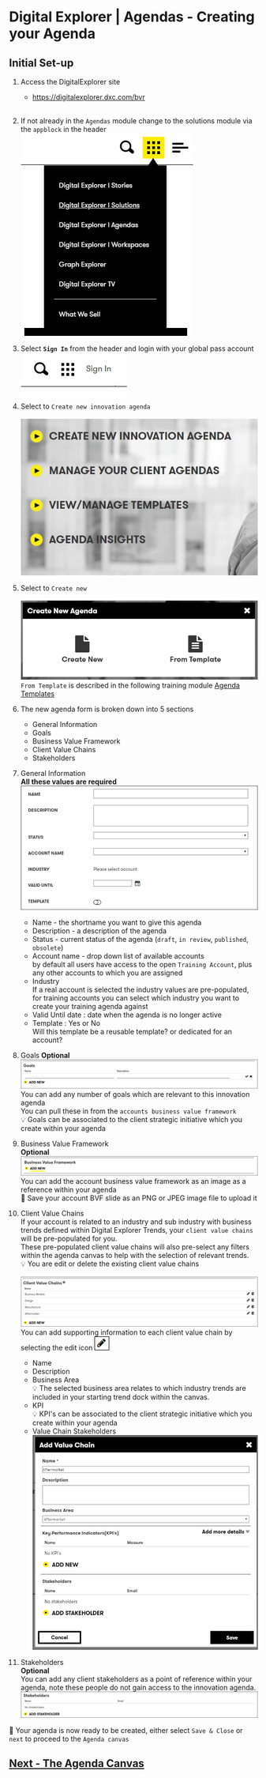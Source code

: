 # Digital Explorer | Agendas - Creating your Agenda

## Initial Set-up 

1. Access the DigitalExplorer site
     - https://digitalexplorer.dxc.com/bvr
     <br>
 1. If not already in the `Agendas` module change to the solutions module via the `appblock` in the header
    <br>![appblock](images/appblock.png)
1. Select **`Sign In`** from the header and login with your global pass account
    <br>![login](images/login.png)
1. Select to `Create new innovation agenda`<br>
    <br>![agenda1](images/agenda1.png)
1. Select to `Create new`<br>
    <br>![agenda1](images/agenda2.png)<br>
    `From Template` is described in the following training module [Agenda Templates](agendaTemplates.md)<br>
1. The new agenda form is broken down into 5 sections
    - General Information
    - Goals
    - Business Value Framework
    - Client Value Chains
    - Stakeholders<br>
1. General Information<br>
    **All these values are required**
    <br>![agenda1](images/agenda3.png)<br>
    - Name - the shortname you want to give this agenda<br>
    - Description - a description of the agenda<br>
    - Status - current status of the agenda (`draft`, `in review`, `published`, `obsolete`)<br>
    - Account name - drop down list of available accounts<br>
    by default all users have access to the open `Training Account`, plus any other accounts to which you are assigned<br>
    - Industry<br>
    If a real account is selected the industry values are pre-populated, for training accounts you can select which industry you want to create your training agenda against<br>
    - Valid Until date : date when the agenda is no longer active<br>
    - Template : Yes or No <br>
    Will this template be a reusable template?  or dedicated for an account?

1. Goals
    **Optional**
    <br>![agenda1](images/agenda4.png)<br>
    You can add any number of goals which are relevant to this innovation agenda<br>
    You can pull these in from the `accounts business value framework`<br>
    :bulb: Goals can be associated to the client strategic initiative which you create within your agenda<br>

1. Business Value Framework<br>
     **Optional**
    <br>![agenda1](images/agenda5.png)<br>
    You can add the account business value framework as an image as a reference within your agenda<br>
    :information_desk_person: Save your account BVF slide as an PNG or JPEG image file to upload it<br>
1. Client Value Chains<br>
    If your account is related to an industry and sub industry with business trends defined within Digital Explorer Trends, your `client value chains` will be pre-populated for you.<br>   These pre-populated client value chains will also pre-select any filters within the agenda canvas to help with the selection of relevant trends.<br>
    :bulb: You are edit or delete the existing client value chains<br>
    <br>![agenda1](images/agenda6.png)<br>
    You can add supporting information to each client value chain by selecting the edit icon ![agenda1](images/agenda6a.png)<br>
    - Name
    - Description
    - Business Area<br>
    :bulb: The selected business area relates to which industry trends are included in your starting trend dock within the canvas.
    - KPI<br>
    :bulb: KPI's can be associated to the client strategic initiative which you create within your agenda<br>
    - Value Chain Stakeholders
    <br>![agenda1](images/agenda7.png)<br>

1. Stakeholders<br>
    **Optional**<br>
    You can add any client stakeholders as a point of reference within your agenda, note these people do not gain access to the innovation agenda.
    ![agenda1](images/agenda8.png)<br>

:information_desk_person:  Your agenda is now ready to be created, either select `Save & Close` or `next` to proceed to the `Agenda canvas`<br>

## [Next - The Agenda Canvas](AgendaCanvas.md)